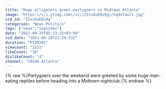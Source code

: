 ```yaml
---
title: "Huge alligators greet partygoers in Midtown Atlanta"
image: "https:\/\/i.ytimg.com\/vi\/ZIviOuKQv9g\/hqdefault.jpg"
vid_id: "ZIviOuKQv9g"
categories: "News-Politics"
tags: ["news","topvideo"]
date: "2021-09-29T05:23:25+03:00"
vid_date: "2021-09-28T22:29:33Z"
duration: "PT2M20S"
viewcount: "2231"
likeCount: "38"
dislikeCount: "4"
channel: "CBS46 Atlanta"
---
```

{% raw %}Partygoers over the weekend were greeted by some huge man-eating reptiles before heading into a Midtown nightclub.{% endraw %}
